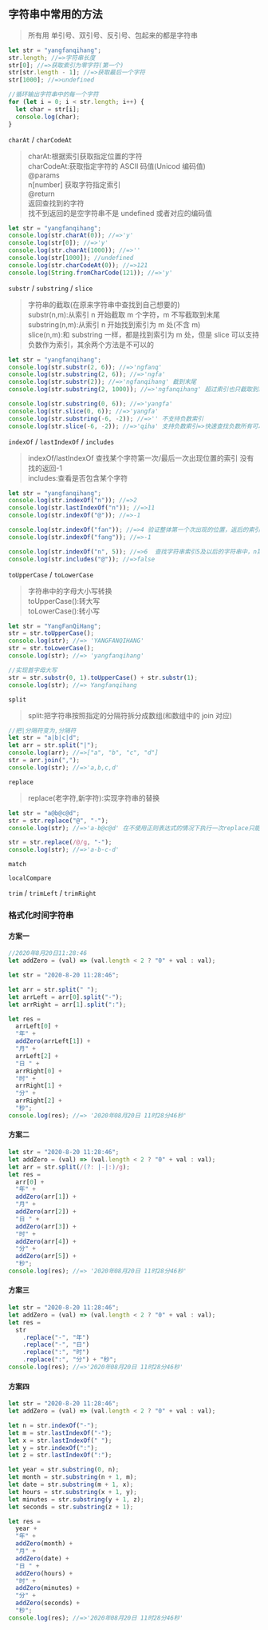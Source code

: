 ## 字符串中常用的方法

> 所有用 单引号、双引号、反引号、包起来的都是字符串

```javascript
let str = "yangfanqihang";
str.length; //=>字符串长度
str[0]; //=>获取索引为零字符(第一个)
str[str.length - 1]; //=>获取最后一个字符
str[1000]; //=>undefined

//循环输出字符串中的每一个字符
for (let i = 0; i < str.length; i++) {
  let char = str[i];
  console.log(char);
}
```

`charAt` / `charCodeAt`

> charAt:根据索引获取指定位置的字符  
> charCodeAt:获取指定字符的 ASCII 码值(Unicod 编码值)  
> @params  
>  n[number] 获取字符指定索引  
> @return  
>  返回查找到的字符  
>  找不到返回的是空字符串不是 undefined 或者对应的编码值

```javascript
let str = "yangfanqihang";
console.log(str.charAt(0)); //=>'y'
console.log(str[0]); //=>'y'
console.log(str.charAt(1000)); //=>''
console.log(str[1000]); //undefined
console.log(str.charCodeAt(0)); //=>121
console.log(String.fromCharCode(121)); //=>'y'
```

`substr` / `substring` / `slice`

> 字符串的截取(在原来字符串中查找到自己想要的)  
>  substr(n,m):从索引 n 开始截取 m 个字符，m 不写截取到末尾  
>  substring(n,m):从索引 n 开始找到索引为 m 处(不含 m)  
>  slice(n,m):和 substring 一样，都是找到索引为 m 处，但是 slice 可以支持负数作为索引，其余两个方法是不可以的

```javascript
let str = "yangfanqihang";
console.log(str.substr(2, 6)); //=>'ngfanq'
console.log(str.substring(2, 6)); //=>'ngfa'
console.log(str.substr(2)); //=>'ngfanqihang' 截到末尾
console.log(str.substring(2, 1000)); //=>'ngfanqihang' 超过索引也只截取到末尾

console.log(str.substring(0, 6)); //=>'yangfa'
console.log(str.slice(0, 6)); //=>'yangfa'
console.log(str.substring(-6, -2)); //=>'' 不支持负数索引
console.log(str.slice(-6, -2)); //=>'qiha' 支持负数索引=>快速查找负数所有可以按照str.length+负索引的方式找 slice(13-6,13-2)=>slice(7,11)
```

`indexOf` / `lastIndexOf` / `includes`

> indexOf/lastIndexOf 查找某个字符第一次/最后一次出现位置的索引 没有找的返回-1  
> includes:查看是否包含某个字符

```javascript
let str = "yangfanqihang";
console.log(str.indexOf("n")); //=>2
console.log(str.lastIndexOf("n")); //=>11
console.log(str.indexOf("@")); //=>-1

console.log(str.indexOf("fan")); //=>4 验证整体第一个次出现的位置，返后的索引是第一个字符所在的位置索引
console.log(str.indexOf("fang")); //=>-1

console.log(str.indexOf("n", 5)); //=>6  查找字符串索引5及以后的字符串中，n第一次出现的位置索引
console.log(str.includes("@")); //=>false
```

`toUpperCase` / `toLowerCase`

> 字符串中的字母大小写转换  
> toUpperCase():转大写  
> toLowerCase():转小写

```javascript
let str = "YangFanQiHang";
str = str.toUpperCase();
console.log(str); //=> 'YANGFANQIHANG'
str = str.toLowerCase();
console.log(str); //=> 'yangfanqihang'

//实现首字母大写
str = str.substr(0, 1).toUpperCase() + str.substr(1);
console.log(str); //=> Yangfanqihang
```

`split`

> split:把字符串按照指定的分隔符拆分成数组(和数组中的 join 对应)

```javascript
//把|分隔符变为,分隔符
let str = "a|b|c|d";
let arr = str.split("|");
console.log(arr); //=>["a", "b", "c", "d"]
str = arr.join(",");
console.log(str); //=>'a,b,c,d'
```

`replace`

> replace(老字符,新字符):实现字符串的替换

```javascript
let str = "a@b@c@d";
str = str.replace("@", "-");
console.log(str); //=>'a-b@c@d' 在不使用正则表达式的情况下执行一次replace只能替换一次字符

str = str.replace(/@/g, "-");
console.log(str); //=>'a-b-c-d'
```

`match`

`localCompare`

`trim` / `trimLeft` / `trimRight`

### 格式化时间字符串

#### 方案一

```javascript
//2020年8月20日11:28:46
let addZero = (val) => (val.length < 2 ? "0" + val : val);

let str = "2020-8-20 11:28:46";

let arr = str.split(" ");
let arrLeft = arr[0].split("-");
let arrRight = arr[1].split(":");

let res =
  arrLeft[0] +
  "年" +
  addZero(arrLeft[1]) +
  "月" +
  arrLeft[2] +
  "日 " +
  arrRight[0] +
  "时" +
  arrRight[1] +
  "分" +
  arrRight[2] +
  "秒";
console.log(res); //=> '2020年08月20日 11时28分46秒'
```

#### 方案二

```javascript
let str = "2020-8-20 11:28:46";
let addZero = (val) => (val.length < 2 ? "0" + val : val);
let arr = str.split(/(?: |-|:)/g);
let res =
  arr[0] +
  "年" +
  addZero(arr[1]) +
  "月" +
  addZero(arr[2]) +
  "日 " +
  addZero(arr[3]) +
  "时" +
  addZero(arr[4]) +
  "分" +
  addZero(arr[5]) +
  "秒";
console.log(res); //=> '2020年08月20日 11时28分46秒'
```

#### 方案三

```javascript
let str = "2020-8-20 11:28:46";
let addZero = (val) => (val.length < 2 ? "0" + val : val);
let res =
  str
    .replace("-", "年")
    .replace("-", "日")
    .replace(":", "时")
    .replace(":", "分") + "秒";
console.log(res); //=>'2020年08月20日 11时28分46秒'
```

#### 方案四

```javascript
let str = "2020-8-20 11:28:46";
let addZero = (val) => (val.length < 2 ? "0" + val : val);

let n = str.indexOf("-");
let m = str.lastIndexOf("-");
let x = str.lastIndexOf(" ");
let y = str.indexOf(":");
let z = str.lastIndexOf(":");

let year = str.substring(0, n);
let month = str.substring(n + 1, m);
let date = str.substring(m + 1, x);
let hours = str.substring(x + 1, y);
let minutes = str.substring(y + 1, z);
let seconds = str.substring(z + 1);

let res =
  year +
  "年" +
  addZero(month) +
  "月" +
  addZero(date) +
  "日 " +
  addZero(hours) +
  "时" +
  addZero(minutes) +
  "分" +
  addZero(seconds) +
  "秒";
console.log(res); //=>'2020年08月20日 11时28分46秒'
```
